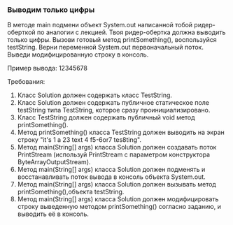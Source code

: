 
### Выводим только цифры

В методе main подмени объект System.out написанной тобой ридер-оберткой по аналогии с лекцией.
Твоя ридер-обертка должна выводить только цифры.
Вызови готовый метод printSomething(), воспользуйся testString.
Верни переменной System.out первоначальный поток.
Выведи модифицированную строку в консоль.

Пример вывода:
12345678


Требования:
1.	Класс Solution должен содержать класс TestString.
2.	Класс Solution должен содержать публичное статическое поле testString типа TestString, которое сразу проинициализировано.
3.	Класс TestString должен содержать публичный void метод printSomething().
4.	Метод printSomething() класса TestString должен выводить на экран строку &quot;it&#39;s 1 a 23 text 4 f5-6or7 tes8ting&quot;.
5.	Метод main(String[] args) класса Solution должен создавать поток PrintStream (используй PrintStream c параметром конструктора ByteArrayOutputStream).
6.	Метод main(String[] args) класса Solution должен подменять и восстанавливать поток вывода в консоль объекта System.out.
7.	Метод main(String[] args) класса Solution должен вызывать метод printSomething(),объекта testString.
8.	Метод main(String[] args) класса Solution должен модифицировать строку выведенную методом printSomething() согласно заданию, и выводить её в консоль.


